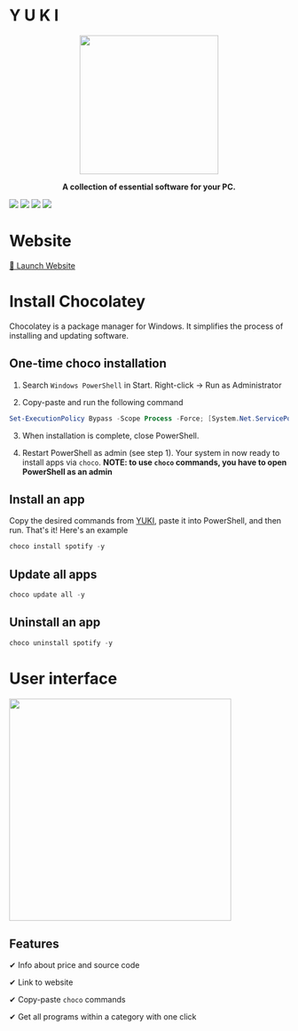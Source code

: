 # Y U K I

<p align="center">
  <img width="250" height="250" src="https://cdn.imgchest.com/files/3yrgc5znz4z.png">
</p>
<b>
<p align="center" style = "emphasis">
  A collection of essential software for your PC.
</p>
</b>

<a href="https://github.com/Az-21/pwgen/blob/main/LICENSE" alt="GPL 3.0">
        <img src="https://img.shields.io/github/license/Az-21/pwgen?style=for-the-badge" /></a>
<a href="https://pwgen-az-21.vercel.app/" alt="Launch Website">
        <img src="https://img.shields.io/website?down_message=Offline&label=Website%20Status&logo=Vercel&style=for-the-badge&up_message=Online&url=https%3A%2F%2Fyuki-sage.vercel.app%2F" /></a>
<a href="https://kit.svelte.dev/" alt="Svelte">
        <img src="https://img.shields.io/badge/Built%20With-Svelte-%23F73C00?style=for-the-badge&logo=svelte" /></a>
<a href="https://tailwindcss.com/" alt="Tailwind CSS">
        <img src="https://img.shields.io/badge/Styled%20With-Tailwind-%2306B6D4?style=for-the-badge&logo=tailwind%20css" /></a>

# Website

[🚀 Launch Website](https://yuki-sage.vercel.app/)

# Install Chocolatey

Chocolatey is a package manager for Windows. It simplifies the process of installing and updating software.

## One-time choco installation

1. Search `Windows PowerShell` in Start. Right-click -> Run as Administrator

2. Copy-paste and run the following command

```powershell
Set-ExecutionPolicy Bypass -Scope Process -Force; [System.Net.ServicePointManager]::SecurityProtocol = [System.Net.ServicePointManager]::SecurityProtocol -bor 3072; iex ((New-Object System.Net.WebClient).DownloadString('https://chocolatey.org/install.ps1'))
```

3. When installation is complete, close PowerShell.

4. Restart PowerShell as admin (see step 1). Your system in now ready to install apps via `choco`. **NOTE: to use `choco` commands, you have to open PowerShell as an admin**

## Install an app

Copy the desired commands from [YUKI](https://yuki-sage.vercel.app/), paste it into PowerShell, and then run. That's it! Here's an example

```powershell
choco install spotify -y
```

## Update all apps

```powershell
choco update all -y
```

## Uninstall an app

```powershell
choco uninstall spotify -y
```

# User interface

<p>
  <img width="400" src="https://cdn.imgchest.com/files/84jdczjv84k.png">
</p>

## Features

✔ Info about price and source code

✔ Link to website

✔ Copy-paste `choco` commands

✔ Get all programs within a category with one click
